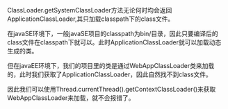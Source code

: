 ClassLoader.getSystemClassLoader方法无论何时均会返回ApplicationClassLoader,其只加载classpath下的class文件。

在javaSE环境下，一般javaSE项目的classpath为bin/目录，因此只要编译后的class文件在classpath下就可以。此时ApplicationClassLoader就可以加载动态生成的类。

但在javaEE环境下，我们的项目里的类是通过WebAppClassLoader类来加载的，此时我们获取了ApplicationClassLoader，因此自然找不到class文件。

因此我们可以使用Thread.currentThread().getContextClassLoader()来获取WebAppClassLoader来加载，就不会报错了。

